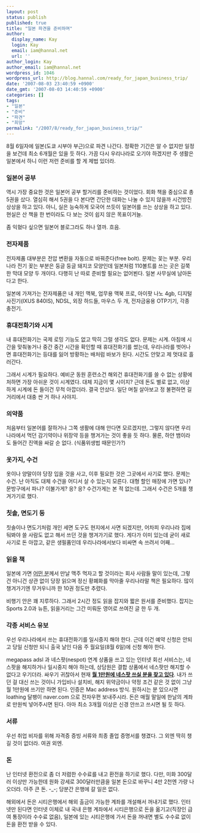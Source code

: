 ```yaml
---
layout: post
status: publish
published: true
title: "일본 파견을 준비하며"
author:
  display_name: Kay
  login: Kay
  email: iam@hannal.net
  url: ''
author_login: Kay
author_email: iam@hannal.net
wordpress_id: 1046
wordpress_url: http://blog.hannal.com/ready_for_japan_business_trip/
date: '2007-08-03 23:40:59 +0900'
date_gmt: '2007-08-03 14:40:59 +0900'
categories: []
tags:
- "일본"
- "준비"
- "파견"
- "희망"
permalink: "/2007/8/ready_for_japan_business_trip/"
---
```

<p>8월 6일자에 일본(도쿄 시부야 부근)으로 파견 나간다. 정확한 기간은 알 수 없지만 일정을 보건데 최소 6개월은 있을 듯 하다. 가끔 다시 우리나라로 오기야 하겠지만 주 생활은 일본에서 하니 이런 저런 준비를 할 게 제법 있더라.</p>
<h3>일본어 공부</h3>
<p>역시 가장 중요한 것은 일본어 공부 할거리를 준비하는 것이었다. 회화 책을 중심으로 총 5권을 샀다. 열심히 해서 5권을 다 본다면 간단한 대화는 나눌 수 있지 않을까 시건방진 상상을 하고 있다. 아니, 실은 능숙하게 모국어 쓰듯이 일본어를 쓰는 상상을 하고 있다. 현실은 산 책을 한 번이라도 다 보는 것이 쉽지 않은 목표이거늘.</p>
<p>좀 익혔다 싶으면 일본어 블로그라도 하나 열까. 흐음.</p>
<h3>전자제품</h3>
<p>전자제품 대부분은 전압 변환을 자동으로 바꿔준다(free bolt). 문제는 꽂는 부분. 우리나라 전기 꽂는 부분은 둥글 둥글 돼지코 모양인데 일본처럼 110볼트를 쓰는 곳은 길쭉한 막대 모양 두 개이다. 다행히 난 따로 준비할 필요는 없어뵌다. 일본 사무실에 남아돈다고 한다.</p>
<p>일본에 가져가는 전자제품은 내 개인 맥북, 업무용 맥북 프로, 아이팟 나노 4gb, 디지털 사진기(IXUS 840IS), NDSL, 외장 하드들, 마우스 두 개, 전자금융용 OTP기기, 각종 충전기.</p>
<h3>휴대전화기와 시계</h3>
<p>내 휴대전화기는 국제 로밍 기능도 없고 딱히 그럴 생각도 없다. 문제는 시계. 아침에 시간을 맞춰놓거나 중간 중간 시간을 확인할 때 휴대전화기를 썼는데, 우리나라를 벗어나면 휴대전화기는 등대를 잃어 방황하는 배처럼 바보가 된다. 시간도 안맞고 제 멋대로 흘러간다.</p>
<p>그래서 시계가 필요하다. 예비군 동원 훈련소건 해외건 휴대전화기를 쓸 수 없는 상황에 처하면 가장 아쉬운 것이 시계였다. 대체 지금이 몇 시이지? 근데 돈도 별로 없고, 이상하게 시계에 돈 들이건 무척 아깝더라. 결국 안샀다. 일단 며칠 살아보고 정 불편하면 길거리에서 대충 싼 거 하나 사야지.</p>
<h3>의약품</h3>
<p>처음부터 일본어를 잘하거나 그쪽 생활에 대해 안다면 모르겠지만, 그렇지 않다면 우리나라에서 먹던 감기약이나 위장약 등을 챙겨가는 것이 좋을 듯 하다. 물론, 하얀 뱀이라도 들어간 진액을 싸갈 순 없다. (식품위생법 때문인가?)</p>
<h3>옷가지, 수건</h3>
<p>옷이나 양말이야 당장 입을 것을 사고, 이후 필요한 것은 그곳에서 사기로 했다. 문제는 수건. 난 아직도 대체 수건을 어디서 살 수 있는지 모른다. 대형 할인 매장에 가면 있나? 문방구에서 파나? 이불가게? 응? 응? 수건가게는 본 적 없는데. 그래서 수건은 5개를 챙겨가기로 했다.</p>
<h3>칫솔, 면도기 등</h3>
<p>칫솔이나 면도기처럼 개인 세면 도구도 현지에서 사면 되겠지만, 어차피 우리나라 집에 둬봐야 쓸 사람도 없고 해서 쓰던 것을 챙겨가기로 했다. 게다가 이미 있는데 굳이 새로 사기로 돈 아깝고, 같은 생필품인데 우리나라에서보다 비싸면 속 쓰려서 어째...</p>
<h3>읽을 책</h3>
<p>일본에 가면 <a href="http://bklove.net">어떤 분</a>께서 만날 맥주 먹자고 할 것이라는 회사 사람들 말이 있는데, 그렇건 아니건 상관 없이 당장 읽으며 정신 황폐화를 막아줄 우리나라말 책은 필요하다. 많이 챙겨가기엔 무거우니까 한 10권 정도만 추렸다.</p>
<p>비행기 안은 꽤 지루하다. 그래서 2시간 정도 읽을 잡지와 짧은 원서를 준비했다. 잡지는 Sports 2.0과 뉴튼, 읽을거리는 그간 미뤄둔 영어로 쓰여진 글 한 두 개.</p>
<h3>각종 서비스 유보</h3>
<p>우선 우리나라에서 쓰는 휴대전화기를 일시중지 해야 한다. 근데 이건 예약 신청은 안되고 당일 신청만 되니 출국 날인 다음 주 월요일(8월 6일)에 신청 해야 한다.</p>
<p>megapass adsl 과 네스팟(nespot) 연계 상품을 쓰고 있는 인터넷 회선 서비스는, 네스팟을 해지하거나 일시중지 해야 하는데, 상담원은 결합 상품에서 네스팟만 해지할 수 없다고 우기더라. 싸우기 귀찮아서 현재 <u><strong>월 1만원에 네스팟 쓰실 분을 찾고 있다</strong></u>. 내가 쓰던 걸 대신 쓰는 것이니 가입비나 설치비, 해지 위약금이나 약정 조건 같은 것 없이 그냥 월 1만원에 쓰기만 하면 된다. 인증은 Mac address 방식. 원하시는 분 있으시면 loathing 달팽이 naver.com 으로 전자우편 보내주시라. 돈은 매월 말일에 한날의 계좌로 만원씩 넣어주시면 된다. 아마 최소 3개월 이상은 신경 안쓰고 쓰시면 될 듯 하다.</p>
<h3>서류</h3>
<p>우선 취업 비자를 위해 자격증 증빙 서류와 최종 졸업 증명서를 챙겼다. 그 외엔 딱히 챙길 것이 없더라. 여권 외엔.</p>
<h3>돈</h3>
<p>난 인터넷 환전으로 좀 더 저렴한 수수료를 내고 환전을 하기로 했다. 다만, 미화 300달러 이상만 가능한데 원화 강세로 300달러만큼을 일본 돈으로 바꾸니 4만 2천엔 가량 나오더라. 아주 큰 돈. -_-; 당분간 은행에 갈 일은 없다.</p>
<p>해외에서 돈은 시티은행에서 해외 출금이 가능한 계좌를 개설해서 꺼내기로 했다. 인터넷만 된다면 인터넷 이체로 내 국내 은행 계좌에서 시티은행으로 돈을 옮기고(직장인 급여 통장이라 수수료 없음), 일본에 있는 시티은행에 가서 돈을 꺼내면 별도 수수료 없이 돈을 환전 받을 수 있다.</p>
